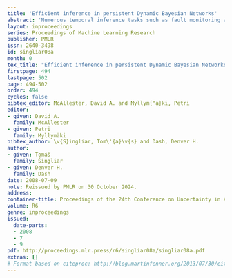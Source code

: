 ```yaml
---
title: 'Efficient inference in persistent Dynamic Bayesian Networks'
abstract: 'Numerous temporal inference tasks such as fault monitoring and anomaly detection exhibit a persistence property: for example, if something breaks, it stays broken until an intervention. When modeled as a Dynamic Bayesian Network, persistence adds dependencies between adjacent time slices, often making exact inference over time intractable using standard inference algorithms. However, we show that persistence implies a regular structure that can be exploited for efficient inference. We present three successively more general classes of models: persistent causal chains (PCCs), persistent causal trees (PCTs) and persistent polytrees (PPTs), and the corresponding exact inference algorithms that exploit persistence. We show that analytic asymptotic bounds for our algorithms compare favorably to junction tree inference; and we demonstrate empirically that we can perform exact smoothing on the order of 100 times faster than the approximate Boyen-Koller method on randomly generated instances of persistent tree models. We also show how to handle non-persistent variables and how persistence can be exploited effectively for approximate filtering.'
layout: inproceedings
series: Proceedings of Machine Learning Research
publisher: PMLR
issn: 2640-3498
id: singliar08a
month: 0
tex_title: "Efficient inference in persistent Dynamic Bayesian Networks"
firstpage: 494
lastpage: 502
page: 494-502
order: 494
cycles: false
bibtex_editor: McAllester, David A. and Myllym{"a}ki, Petri
editor:
- given: David A.
  family: McAllester
- given: Petri
  family: Myllymäki
bibtex_author: \v{S}ingliar, Tom\'{a}\v{s} and Dash, Denver H.
author:
- given: Tomáš
  family: Šingliar
- given: Denver H.
  family: Dash 
date: 2008-07-09
note: Reissued by PMLR on 30 October 2024.
address:
container-title: Proceedings of the 24th Conference on Uncertainty in Artificial Intelligence
volume: R6
genre: inproceedings
issued:
  date-parts:
  - 2008
  - 7
  - 9
pdf: http://proceedings.mlr.press/r6/singliar08a/singliar08a.pdf
extras: []
# Format based on citeproc: http://blog.martinfenner.org/2013/07/30/citeproc-yaml-for-bibliographies/
---
```

